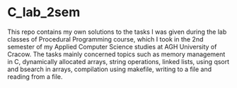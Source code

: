 ﻿# C_lab_2sem
This repo contains my own solutions to the tasks I was given during the lab classes of Procedural Programming course, which I took in the 2nd semester of my Applied Computer Science studies at AGH University of Cracow.
The tasks mainly concerned topics such as memory management in C, dynamically allocated arrays, string operations, linked lists, using qsort and bsearch in arrays, compilation using makefile, writing to a file and reading from a file.
